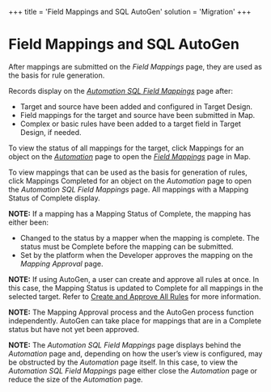 +++
title = 'Field Mappings and SQL AutoGen'
solution = 'Migration'
+++

# Field Mappings and SQL AutoGen

After mappings are submitted on the *Field Mappings* page, they are used
as the basis for rule generation.

Records display on the *[Automation SQL Field
Mappings](../Page_Desc/Automation_SQL_Field_Mappings_H)* page after:

  - Target and source have been added and configured in Target Design.
  - Field mappings for the target and source have been submitted in Map.
  - Complex or basic rules have been added to a target field in Target
    Design, if needed.

To view the status of all mappings for the target, click Mappings for an
object on the *[Automation](../Page_Desc/Automation_page)* page to
open the *[Field Mappings](../../Map/Page_Desc/Field_Mappings_H)*
page in Map.

To view mappings that can be used as the basis for generation of rules,
click Mappings Completed for an object on the *Automation* page to open
the *Automation SQL Field Mappings* page. All mappings with a Mapping
Status of Complete display.

**NOTE:** If a mapping has a Mapping Status of Complete, the mapping has
either been:

  - Changed to the status by a mapper when the mapping is complete. The
    status must be Complete before the mapping can be submitted.
  - Set by the platform when the Developer approves the mapping on the
    *Mapping Approval* page.

**NOTE:** If using AutoGen, a user can create and approve all rules at
once. In this case, the Mapping Status is updated to Complete for all
mappings in the selected target. Refer to [Create and Approve All
Rules](Create_and_Approve_all_rule) for more information.

**NOTE:** The Mapping Approval process and the AutoGen process function
independently. AutoGen can take place for mappings that are in a
Complete status but have not yet been approved.

<span style="font-weight: bold;">NOTE:</span> The *Automation SQL Field
Mappings* page displays behind the *Automation* page and, depending on
how the user’s view is configured, may be obstructed by the *Automation*
page itself. In this case, to view the *Automation SQL Field Mappings*
page either close the *Automation* page or reduce the size of the
*Automation* page.

